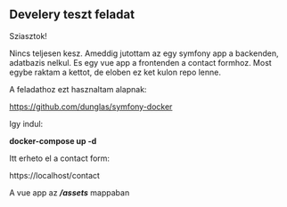 ## Develery teszt feladat

Sziasztok!

Nincs teljesen kesz.
Ameddig jutottam az egy symfony app a backenden, adatbazis nelkul. 
Es egy vue app a frontenden a contact formhoz.
Most egybe raktam a kettot, de eloben ez ket kulon repo lenne.

A feladathoz ezt hasznaltam alapnak:

https://github.com/dunglas/symfony-docker

Igy indul:

**docker-compose up -d**

Itt erheto el a contact form:

https://localhost/contact

A vue app az ***/assets*** mappaban



